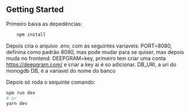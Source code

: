 ﻿## Getting Started

Primeiro baixa as depedências:

``` bash
    npm install
```
Depois cria o arquivo .env, com as seguintes variaveis:
    PORT=8080, definina como padrão 8080, mas pode mudar para se quiser, mas depois muda no frontend.
    DEEPGRAM=key, primeiro tem criar uma conta https://deepgram.com/ e criar a key ai é so adicionar.
    DB_URI, a uri do monogdb
    DB, é a variavel do nome do banco

Depois só roda o sequinte comando:
```bash
npm run dev
# or
yarn dev
```
